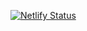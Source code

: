 [![Netlify Status](https://api.netlify.com/api/v1/badges/26c280a1-1493-4ac0-b877-d93062d2cb64/deploy-status)](https://app.netlify.com/sites/wai-eval-tools-overview/deploys)